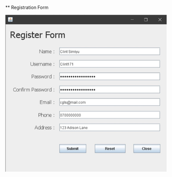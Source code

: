 ** Registration Form

<p align="center"><img src="cat2.jpg" alt="Screenshot with populated data"></p>